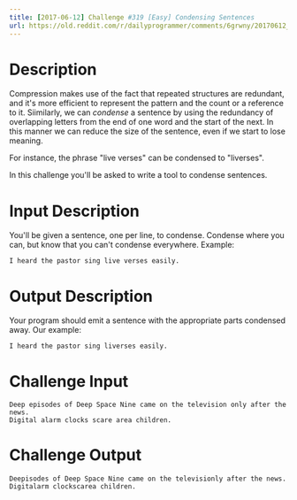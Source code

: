 ```yaml
---
title: [2017-06-12] Challenge #319 [Easy] Condensing Sentences
url: https://old.reddit.com/r/dailyprogrammer/comments/6grwny/20170612_challenge_319_easy_condensing_sentences/
---
```


# Description

Compression makes use of the fact that repeated structures are redundant, and it's more efficient to represent the pattern and the count or a reference to it. Siimilarly, we can *condense* a sentence by using the redundancy of overlapping letters from the end of one word and the start of the next. In this manner we can reduce the size of the sentence, even if we start to lose meaning. 

For instance, the phrase "live verses" can be condensed to "liverses". 

In this challenge you'll be asked to write a tool to condense sentences.

# Input Description

You'll be given a sentence, one per line, to condense. Condense where you can, but know that you can't condense everywhere. Example:

    I heard the pastor sing live verses easily.

# Output Description

Your program should emit a sentence with the appropriate parts condensed away. Our example:

    I heard the pastor sing liverses easily. 

# Challenge Input

    Deep episodes of Deep Space Nine came on the television only after the news.
    Digital alarm clocks scare area children.

# Challenge Output

    Deepisodes of Deep Space Nine came on the televisionly after the news.
    Digitalarm clockscarea children.
